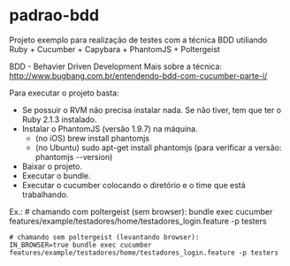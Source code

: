 padrao-bdd
==========

Projeto exemplo para realização de testes com a técnica BDD utiliando Ruby + Cucumber + Capybara + PhantomJS + Poltergeist

BDD - Behavier Driven Development
Mais sobre a técnica: http://www.bugbang.com.br/entendendo-bdd-com-cucumber-parte-i/

Para executar o projeto basta:

- Se possuir o RVM não precisa instalar nada. Se não tiver, tem que ter o Ruby 2.1.3 instalado.
- Instalar o PhantomJS (versão 1.9.7) na máquina.
	* (no iOS) brew install phantomjs 
	* (no Ubuntu) sudo apt-get install phantomjs
	(para verificar a versão: phantomjs --version)
- Baixar o projeto.
- Executar o bundle.
- Executar o cucumber colocando o diretório e o time que está trabalhando.
 
Ex.:
	# chamando com poltergeist (sem browser): 
	bundle exec cucumber features/example/testadores/home/testadores_login.feature -p testers

	# chamando sem poltergeist (levantando browser):
	IN_BROWSER=true bundle exec cucumber features/example/testadores/home/testadores_login.feature -p testers